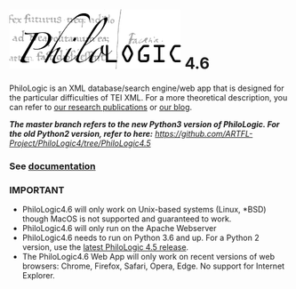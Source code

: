 ![alt text](www/app/assets/img/philo.png) 4.6
===========

PhiloLogic is an XML database/search engine/web app that is designed
for the particular difficulties of TEI XML.  For a more theoretical
description, you can refer to [our research publications](http://jtei.revues.org/817) or [our blog](http://artfl.blogspot.com).

**_The master branch refers to the new Python3 version of PhiloLogic. For the old Python2 version, refer to here:_**
_https://github.com/ARTFL-Project/PhiloLogic4/tree/PhiloLogic4.5_

### See [documentation](https://artfl-project.github.io/PhiloLogic4/)

### IMPORTANT ###
* PhiloLogic4.6 will only work on Unix-based systems (Linux, *BSD) though MacOS is not supported and guaranteed to work.
* PhiloLogic4.6 will only run on the Apache Webserver
* PhiloLogic4.6 needs to run on Python 3.6 and up. For a Python 2 version, use the [latest PhiloLogic 4.5 release](https://github.com/ARTFL-Project/PhiloLogic4/releases/tag/v4.5.9).
* The PhiloLogic4.6 Web App will only work on recent versions of web browsers: Chrome, Firefox, Safari, Opera, Edge. No support for Internet Explorer.
